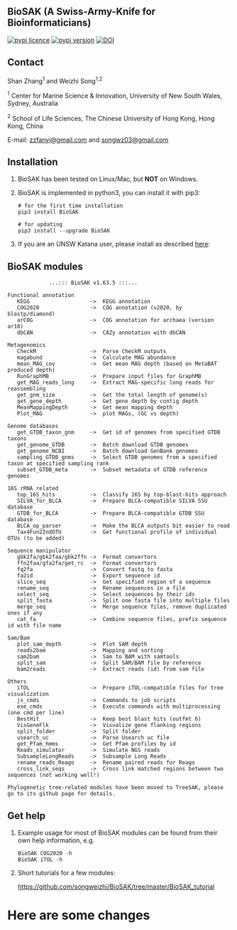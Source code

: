 
## BioSAK (A Swiss-Army-Knife for Bioinformaticians)

[![pypi licence ](https://img.shields.io/pypi/l/BioSAK.svg)](https://opensource.org/licenses/gpl-3.0.html)
[![pypi version ](https://img.shields.io/pypi/v/BioSAK.svg)](https://pypi.python.org/pypi/BioSAK) 
[![DOI](https://zenodo.org/badge/DOI/10.5281/zenodo.4070001.svg)](https://doi.org/10.5281/zenodo.4070001)


Contact
---

Shan Zhang<sup>1</sup> and Weizhi Song<sup>1,2</sup>

<sup>1</sup> Center for Marine Science & Innovation, University of New South Wales, Sydney, Australia

<sup>2</sup> School of Life Sciences, The Chinese University of Hong Kong, Hong Kong, China

E-mail: zzfanyi@gmail.com and songwz03@gmail.com

    
Installation
---

1. BioSAK has been tested on Linux/Mac, but **NOT** on Windows.

1. BioSAK is implemented in python3, you can install it with pip3:

       # for the first time installation
       pip3 install BioSAK
      
       # for updating
       pip3 install --upgrade BioSAK

1. If you are an UNSW Katana user, please install as described [here](doc/README_installation_UNSW.md):


BioSAK modules
---
   
                 ...::: BioSAK v1.63.5 :::...

    Functional annotation
       KEGG                   ->  KEGG annotation
       COG2020                ->  COG annotation (v2020, by blastp/diamond)
       arCOG                  ->  COG annotation for archaea (version ar18)
       dbCAN                  ->  CAZy annotation with dbCAN

    Metagenomics
       CheckM                 ->  Parse CheckM outputs
       magabund               ->  Calculate MAG abundance
       mean_MAG_cov           ->  Get mean MAG depth (based on MetaBAT produced depth)
       RunGraphMB             ->  Prepare input files for GraphMB
       get_MAG_reads_long     ->  Extract MAG-specific long reads for reassembling
       get_gnm_size           ->  Get the total length of genome(s)
       get_gene_depth         ->  Get gene depth by contig depth
       MeanMappingDepth       ->  Get mean mapping depth 
       Plot_MAG               ->  plot MAGs, (GC vs depth)

    Genome databases
       get_GTDB_taxon_gnm     ->  Get id of genomes from specified GTDB taxons
       get_genome_GTDB        ->  Batch download GTDB genomes
       get_genome_NCBI        ->  Batch download GenBank genomes
       sampling_GTDB_gnms     ->  Select GTDB genomes from a specified taxon at specified sampling rank
       subset_GTDB_meta       ->  Subset metadata of GTDB reference genomes

    16S rRNA related
       top_16S_hits           ->  Classify 16S by top-blast-hits approach
       SILVA_for_BLCA         ->  Prepare BLCA-compatible SILVA SSU database
       GTDB_for_BLCA          ->  Prepare BLCA-compatible GTDB SSU database
       BLCA_op_parser         ->  Make the BLCA outputs bit easier to read
       Tax4Fun2IndOTU         ->  Get functional profile of individual OTUs (to be added)
    
    Sequence manipulator
       gbk2fa/gbk2faa/gbk2ffn ->  Format convertors
       ffn2faa/gfa2fa/get_rc  ->  Format convertors
       fq2fa                  ->  Convert fastq to fasta
       fa2id                  ->  Export sequence id
       slice_seq              ->  Get specified region of a sequence
       rename_seq             ->  Rename sequences in a file
       select_seq             ->  Select sequences by their ids
       split_fasta            ->  Split one fasta file into multiple files
       merge_seq              ->  Merge sequence files, remove duplicated ones if any
       cat_fa                 ->  Combine sequence files, prefix sequence id with file name
    
    Sam/Bam
       plot_sam_depth         ->  Plot SAM depth
       reads2bam              ->  Mapping and sorting
       sam2bam                ->  Sam to BAM with samtools
       split_sam              ->  Split SAM/BAM file by reference
       bam2reads              ->  Extract reads (id) from sam file
    
    Others
       iTOL                   ->  Prepare iTOL-compatible files for tree visualization
       js_cmds                ->  Commands to job scripts
       exe_cmds               ->  Execute commands with multiprocessing (one cmd per line)
       BestHit                ->  Keep best blast hits (outfmt 6)
       VisGeneFlk             ->  Visualize gene flanking regions
       split_folder           ->  Split folder
       usearch_uc             ->  Parse Usearch uc file
       get_Pfam_hmms          ->  Get Pfam profiles by id
       Reads_simulator        ->  Simulate NGS reads
       SubsampleLongReads     ->  Subsample Long Reads
       rename_reads_Reago     ->  Rename paired reads for Reago
       cross_link_seqs        ->  Cross link matched regions between two sequences (not working well!)
       
    Phylogenetic tree-related modules have been moved to TreeSAK, please go to its github page for details.


Get help
---
1. Example usage for most of BioSAK modules can be found from their own help information, e.g.
        
       BioSAK COG2020 -h
       BioSAK iTOL -h 

2. Short tutorials for a few modules:

    https://github.com/songweizhi/BioSAK/tree/master/BioSAK_tutorial


# Here are some changes
